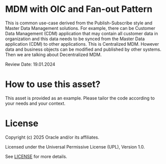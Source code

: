 # MDM with OIC and Fan-out Pattern
 
This is common use-case derived from the Publish-Subscribe style and Master Data Management solutions. For example, there can be Customer Data Management (CDM) application that may contain all customer data in organization and this data needs to be synced from the Master Data application (CDM) to other applications. This is Centralized MDM. However data and business objects can be modified and published by other systems. Then we are talking about Decentralized MDM.

Review Date: 19.01.2024

# How to use this asset?
 
This asset is provided as an example. Please tailor the code according to your needs and your context.
 
# License

Copyright (c) 2025 Oracle and/or its affiliates.

Licensed under the Universal Permissive License (UPL), Version 1.0.

See [LICENSE](https://github.com/oracle-devrel/technology-engineering/blob/main/LICENSE) for more details.
